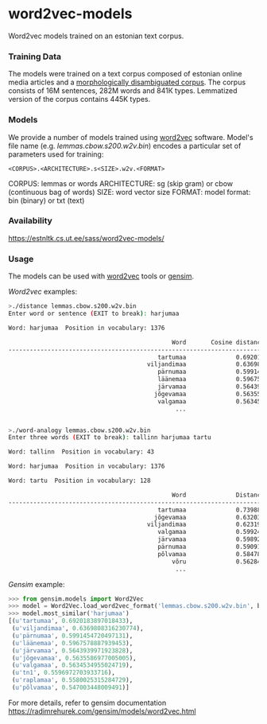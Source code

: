 # word2vec-models
Word2vec models trained on an estonian text corpus.

### Training Data
The models were trained on a text corpus composed of estonian online media articles and a [morphologically disambiguated corpus](http://www.cl.ut.ee/korpused/morfkorpus/). The corpus consists of 16M sentences, 282M words and 841К types. Lemmatized version of the corpus contains 445K types.

### Models
We provide a number of models trained using [word2vec](https://code.google.com/p/word2vec/) software. Model's file name (e.g. *lemmas.cbow.s200.w2v.bin*) encodes a particular set of parameters used for training:

   `<CORPUS>.<ARCHITECTURE>.s<SIZE>.w2v.<FORMAT>`

CORPUS: lemmas or words
ARCHITECTURE: sg (skip gram) or cbow (continuous bag of words)
SIZE: word vector size
FORMAT: model format: bin (binary) or txt (text)


### Availability

https://estnltk.cs.ut.ee/sass/word2vec-models/


### Usage
The models can be used with [word2vec](https://code.google.com/p/word2vec/) tools or [gensim](https://radimrehurek.com/gensim/).

*Word2vec* examples:
```bash
>./distance lemmas.cbow.s200.w2v.bin
Enter word or sentence (EXIT to break): harjumaa

Word: harjumaa  Position in vocabulary: 1376

                                              Word       Cosine distance
------------------------------------------------------------------------
                                          tartumaa              0.692018
                                       viljandimaa              0.636981
                                          pärnumaa              0.599145
                                          läänemaa              0.596758
                                          järvamaa              0.564394
                                         jõgevamaa              0.563559
                                          valgamaa              0.563454
                                               ...

```

```bash

>./word-analogy lemmas.cbow.s200.w2v.bin
Enter three words (EXIT to break): tallinn harjumaa tartu

Word: tallinn  Position in vocabulary: 43

Word: harjumaa  Position in vocabulary: 1376

Word: tartu  Position in vocabulary: 128

                                              Word              Distance
------------------------------------------------------------------------
                                          tartumaa              0.739888
                                         jõgevamaa              0.632034
                                       viljandimaa              0.623195
                                          valgamaa              0.599240
                                          järvamaa              0.598929
                                          pärnumaa              0.590916
                                          põlvamaa              0.584784
                                              võru              0.562844
                                               ...
```

*Gensim* example:
```python 
>>> from gensim.models import Word2Vec
>>> model = Word2Vec.load_word2vec_format('lemmas.cbow.s200.w2v.bin', binary=True)
>>> model.most_similar('harjumaa')
[(u'tartumaa', 0.6920183897018433),
 (u'viljandimaa', 0.6369808316230774),
 (u'pärnumaa', 0.5991454720497131),
 (u'läänemaa', 0.5967578887939453),
 (u'järvamaa', 0.5643939971923828),
 (u'jõgevamaa', 0.5635586977005005),
 (u'valgamaa', 0.5634534955024719),
 (u'tn1', 0.5596972703933716),
 (u'raplamaa', 0.5580025315284729),
 (u'põlvamaa', 0.547003448009491)]

```
For more details, refer to gensim documentation https://radimrehurek.com/gensim/models/word2vec.html
